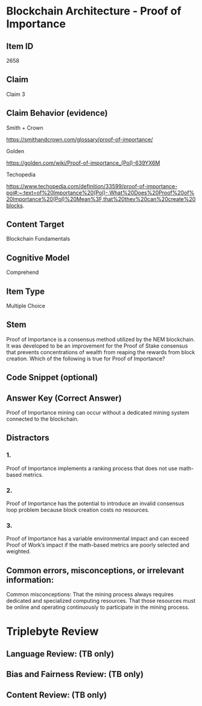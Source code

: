 # Blockchain Architecture - Proof of Importance

## Item ID
2658

## Claim
Claim 3

## Claim Behavior (evidence)
Smith + Crown

https://smithandcrown.com/glossary/proof-of-importance/

Golden

https://golden.com/wiki/Proof-of-importance_(PoI)-639YX6M

Techopedia

https://www.techopedia.com/definition/33599/proof-of-importance-poi#:~:text=of%20Importance%20(PoI)-,What%20Does%20Proof%20of%20Importance%20(PoI)%20Mean%3F,that%20they%20can%20create%20blocks.

## Content Target
Blockchain Fundamentals

## Cognitive Model
Comprehend

## Item Type
Multiple Choice

## Stem
Proof of Importance is a consensus method utilized by the NEM blockchain. It was developed to be an improvement for the Proof of Stake consensus that prevents concentrations of wealth from reaping the rewards from block creation. Which of the following is true for Proof of Importance?

## Code Snippet (optional)

## Answer Key (Correct Answer)
Proof of Importance mining can occur without a dedicated mining system connected to the blockchain.

## Distractors
### 1.
Proof of Importance implements a ranking process that does not use math-based metrics.

### 2.
Proof of Importance has the potential to introduce an invalid consensus loop problem because block creation costs no resources.

### 3.
Proof of Importance has a variable environmental impact and can exceed Proof of Work’s impact if the math-based metrics are poorly selected and weighted.

## Common errors, misconceptions, or irrelevant information:
Common misconceptions: That the mining process always requires dedicated and specialized computing resources. That those resources must be online and operating continuously to participate in the mining process.

# Triplebyte Review

## Language Review: (TB only)

## Bias and Fairness Review: (TB only)

## Content Review: (TB only)
